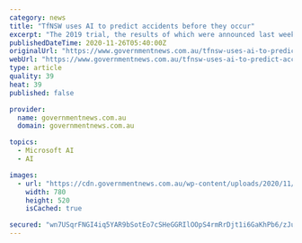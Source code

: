```yaml
---
category: news
title: "TfNSW uses AI to predict accidents before they occur"
excerpt: "The 2019 trial, the results of which were announced last week, compared telematics data from the trial sites to data from intersections where accidents had previously occurred. The telematics data identified behaviour like speed,"
publishedDateTime: 2020-11-26T05:40:00Z
originalUrl: "https://www.governmentnews.com.au/tfnsw-uses-ai-to-predict-accidents-before-they-occur/"
webUrl: "https://www.governmentnews.com.au/tfnsw-uses-ai-to-predict-accidents-before-they-occur/"
type: article
quality: 39
heat: 39
published: false

provider:
  name: governmentnews.com.au
  domain: governmentnews.com.au

topics:
  - Microsoft AI
  - AI

images:
  - url: "https://cdn.governmentnews.com.au/wp-content/uploads/2020/11/26163539/rsz_istock-1142520182.jpg"
    width: 780
    height: 520
    isCached: true

secured: "wn7USqrFNGI4iq5YAR9bSotEo7cSHeGGRIlOOpS4rmRrDjt1i6GaKhPb6/zJuRlK9lIbSDvrBhIZ/HKb6+Gn8JP9Ruw0pIdTOwr7uQSpz0s0vE9/J0qWFUHp07oyEHZF5NHaSMzpwsfKyceXbl/ki7tD8/k9kDZhIVnH42v2h/uThoSnEK/itEflSPSKktaL2nuA0NEHfYBGW0RRrmdkGJVaUduZl57QDDiLOjQMPXmdmVxiw1o9TOM339KQJtVWQrE2W0QrcfCbGkcqXyWjm/o7saYj2fOF4Sa5aDMOxGX/9rgdaIUBOqcavE1x3KJ+Kw5mbk1dt9ZQnmtac25ZZWILW8d2zHbLkV/9rDKBBeA=;SQYw9cOA1UVQdJg7pBkayw=="
---
```


